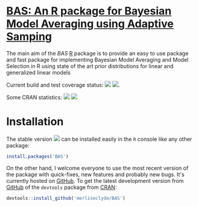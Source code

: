 # [BAS: An R package for Bayesian Model Averaging using Adaptive Samping ](https://github.com/merliseclyde/BAS)

The main aim of the *BAS* [R](http://r-project.org) package is to
provide an easy to use package and fast package for implementing Bayesian Model
Averaging and Model Selection in R using state of the art prior
distributions for linear and generalized linear models

Current build and test coverage status: [![](https://travis-ci.org/merliseclyde/BAS.png?branch=master)](https://travis-ci.org/merliseclyde/BAS) [![](http://codecov.io/github/merliseclyde/BAS/coverage.svg?branch=master)](http://codecov.io/github/merliseclyde/BAS?branch=master).

Some CRAN statistics: [![](http://cranlogs.r-pkg.org/badges/BAS)](http://cran.rstudio.com/web/packages/BAS/index.html) [![](http://cranlogs.r-pkg.org/badges/grand-total/BAS)](http://cran.rstudio.com/web/packages/BAS/index.html)

# Installation

The stable version [![](http://www.r-pkg.org/badges/version/BAS)](https://cran.r-project.org/package=BAS) can be installed easily in the `R` console like any other package:

```r
install.packages('BAS')
```

On the other hand, I welcome everyone to use the most recent version of the package with quick-fixes, new features and probably new bugs. It's currently hosted on [GitHub](https://github.com/merliseclyde/VAS). To get the latest development version from [GitHub](https://github.com/merliseclyde) of the `devtools` package from [CRAN](https://cran.r-project.org/package=devtools):

```r
devtools::install_github('merliseclyde/BAS')
```
